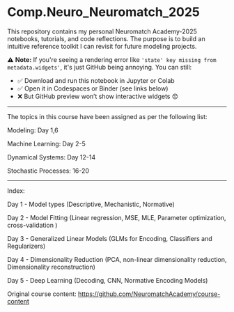 # Comp.Neuro_Neuromatch_2025

This repository contains my personal Neuromatch Academy-2025 notebooks, tutorials, and code reflections. The purpose is to build an intuitive reference toolkit I can revisit for future modeling projects.

⚠️ **Note:** If you're seeing a rendering error like `'state' key missing from metadata.widgets'`, it's just GitHub being annoying.
You can still:
- ✅ Download and run this notebook in Jupyter or Colab
- ✅ Open it in Codespaces or Binder (see links below)
- ❌ But GitHub preview won’t show interactive widgets 😞

---
The topics in this course have been assigned as per the following list:

Modeling: Day 1,6

Machine Learning: Day 2-5

Dynamical Systems: Day 12-14

Stochastic Processes: 16-20

---

Index:

Day 1 - Model types (Descriptive, Mechanistic, Normative)

Day 2 - Model Fitting (Linear regression, MSE, MLE, Parameter optimization, cross-validation )

Day 3 - Generalized Linear Models (GLMs for Encoding, Classifiers and Regularizers)

Day 4 - Dimensionality Reduction (PCA, non-linear dimensionality reduction, Dimensionality reconstruction)

Day 5 - Deep Learning (Decoding, CNN, Normative Encoding Models)

Original course content: https://github.com/NeuromatchAcademy/course-content
